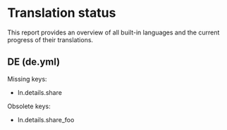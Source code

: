 # Translation status
This report provides an overview of all built-in languages and the current progress of their translations.

## **DE** (de.yml)

Missing keys:

- ln.details.share

Obsolete keys:

- ln.details.share_foo
